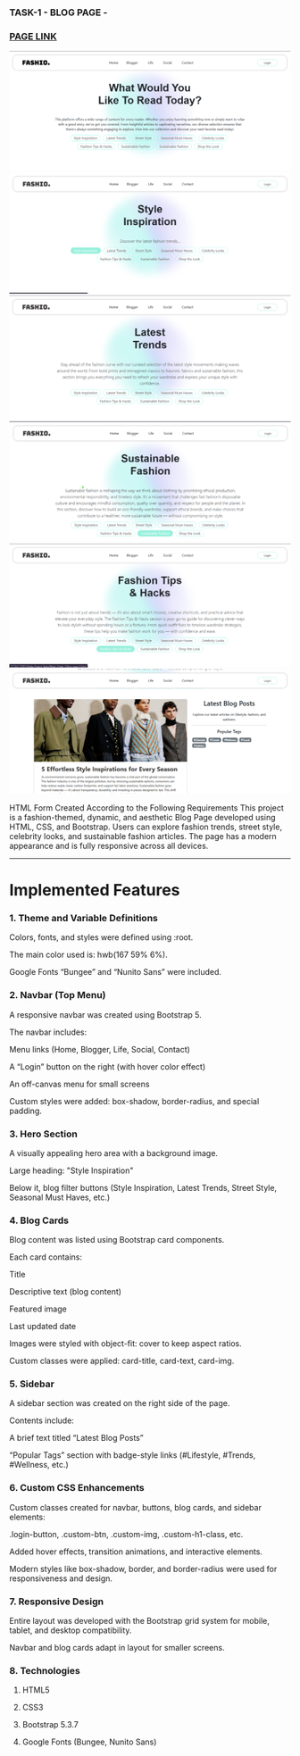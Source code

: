 ### TASK-1 - BLOG PAGE -
### [ PAGE LINK  ](https://neslihan1999ulug.github.io/Bootstrap-Blog-Page/)

![ Fashion-Blog](./src/project.png)
![ Fashion-Blog](./src/project-1.png)
![ Fashion-Blog](./src/project-2.png)
![ Fashion-Blog](./src/project-3.png)
![ Fashion-Blog](./src/project-5.png)
![ Fashion-Blog](./src/project-6.png)


HTML Form Created According to the Following Requirements
This project is a fashion-themed, dynamic, and aesthetic Blog Page developed using HTML, CSS, and Bootstrap. Users can explore fashion trends, street style, celebrity looks, and sustainable fashion articles. The page has a modern appearance and is fully responsive across all devices.

---


# Implemented Features 
 

### 1. Theme and Variable Definitions 

Colors, fonts, and styles were defined using :root.

The main color used is: hwb(167 59% 6%).

Google Fonts “Bungee” and “Nunito Sans” were included.


### 2. Navbar (Top Menu) 

A responsive navbar was created using Bootstrap 5.

The navbar includes:

Menu links (Home, Blogger, Life, Social, Contact)

A “Login” button on the right (with hover color effect)

An off-canvas menu for small screens

Custom styles were added: box-shadow, border-radius, and special padding.


### 3. Hero Section

A visually appealing hero area with a background image.

Large heading: "Style Inspiration"

Below it, blog filter buttons (Style Inspiration, Latest Trends, Street Style, Seasonal Must Haves, etc.)


### 4. Blog Cards 

Blog content was listed using Bootstrap card components.

Each card contains:

Title

Descriptive text (blog content)

Featured image

Last updated date

Images were styled with object-fit: cover to keep aspect ratios.

Custom classes were applied: card-title, card-text, card-img.



### 5. Sidebar 

A sidebar section was created on the right side of the page.

Contents include:

A brief text titled “Latest Blog Posts”

“Popular Tags” section with badge-style links (#Lifestyle, #Trends, #Wellness, etc.)


### 6. Custom CSS Enhancements 

Custom classes created for navbar, buttons, blog cards, and sidebar elements:

.login-button, .custom-btn, .custom-img, .custom-h1-class, etc.

Added hover effects, transition animations, and interactive elements.

Modern styles like box-shadow, border, and border-radius were used for responsiveness and design.



### 7. Responsive Design 

Entire layout was developed with the Bootstrap grid system for mobile, tablet, and desktop compatibility.

Navbar and blog cards adapt in layout for smaller screens.



### 8. Technologies
1. HTML5

2. CSS3

3. Bootstrap 5.3.7

4. Google Fonts (Bungee, Nunito Sans)



